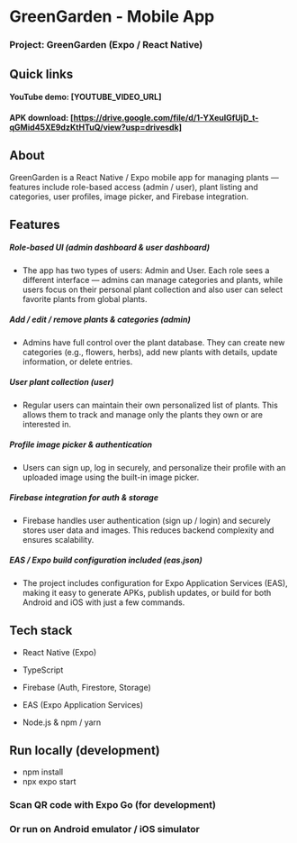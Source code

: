 # GreenGarden - Mobile App

### Project: GreenGarden (Expo / React Native)


## Quick links

   #### YouTube demo: [YOUTUBE_VIDEO_URL]

   #### APK download: [https://drive.google.com/file/d/1-YXeulGfUjD_t-qGMid45XE9dzKtHTuQ/view?usp=drivesdk]


## About

GreenGarden is a React Native / Expo mobile app for managing plants — features include role-based access (admin / user), plant listing and categories, user profiles, image picker, and Firebase integration.

## Features

   ##### Role-based UI (admin dashboard & user dashboard)
   - The app has two types of users: Admin and User. Each role sees a different interface — admins can manage categories and plants, while users focus on their personal plant collection and also user can select favorite plants from global plants.

   ##### Add / edit / remove plants & categories (admin)
   - Admins have full control over the plant database. They can create new categories (e.g., flowers, herbs), add new plants with details, update information, or delete entries.

   ##### User plant collection (user)
   - Regular users can maintain their own personalized list of plants. This allows them to track and manage only the plants they own or are interested in.

   ##### Profile image picker & authentication
   - Users can sign up, log in securely, and personalize their profile with an uploaded image using the built-in image picker.

   ##### Firebase integration for auth & storage
   - Firebase handles user authentication (sign up / login) and securely stores user data and images. This reduces backend complexity and ensures scalability.

   ##### EAS / Expo build configuration included (eas.json)
   - The project includes configuration for Expo Application Services (EAS), making it easy to generate APKs, publish updates, or build for both Android and iOS with just a few commands.


## Tech stack

   - React Native (Expo)

   - TypeScript

   - Firebase (Auth, Firestore, Storage)

   - EAS (Expo Application Services)

   - Node.js & npm / yarn


## Run locally (development)
   * npm install
   * npx expo start


### Scan QR code with Expo Go (for development)

### Or run on Android emulator / iOS simulator